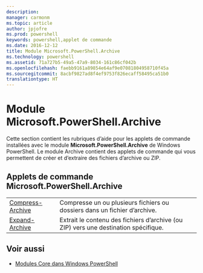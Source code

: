 ```yaml
---
description: 
manager: carmonm
ms.topic: article
author: jpjofre
ms.prod: powershell
keywords: powershell,applet de commande
ms.date: 2016-12-12
title: Module Microsoft.PowerShell.Archive
ms.technology: powershell
ms.assetid: 71a727b5-49a5-47a9-8034-161c86cf042b
ms.openlocfilehash: faebb9161a89854e64af9e07081804958710f45a
ms.sourcegitcommit: 8acbf9827ad8f4ef9753f826ecaff58495ca51b0
translationtype: HT
---
```

# <a name="microsoftpowershellarchive-module"></a>Module Microsoft.PowerShell.Archive
Cette section contient les rubriques d’aide pour les applets de commande installées avec le module **Microsoft.PowerShell.Archive** de Windows PowerShell. Le module Archive contient des applets de commande qui vous permettent de créer et d’extraire des fichiers d’archive ou ZIP.

## <a name="microsoftpowershellarchive-cmdlets"></a>Applets de commande Microsoft.PowerShell.Archive

|||
|-|-|
|[Compress-Archive](http://technet.microsoft.com/library/dn841358.aspx)|Compresse un ou plusieurs fichiers ou dossiers dans un fichier d’archive.|
|[Expand-Archive](http://technet.microsoft.com/library/dn841359.aspx)|Extrait le contenu des fichiers d’archive (ou ZIP) vers une destination spécifique.|

## <a name="see-also"></a>Voir aussi
- [Modules Core dans Windows PowerShell](http://technet.microsoft.com/library/hh847741.aspx)

